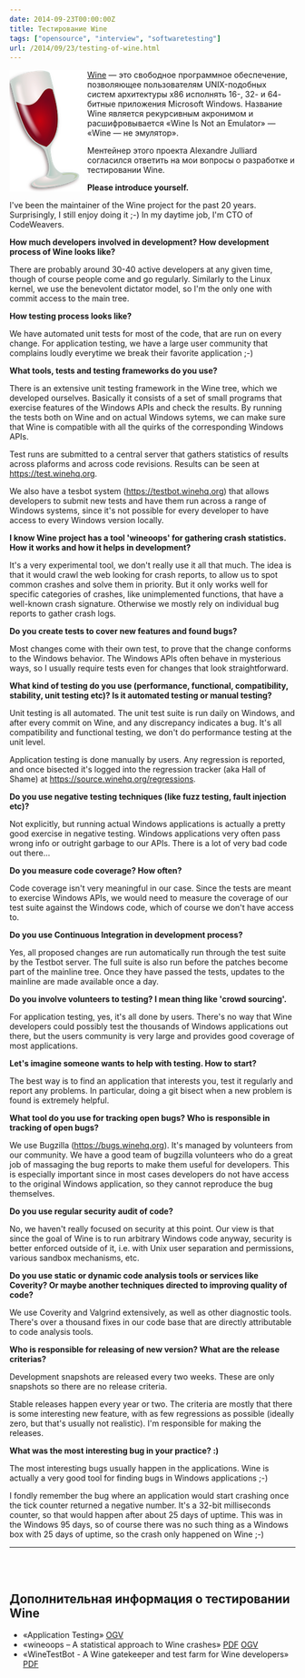 ```yaml
---
date: 2014-09-23T00:00:00Z
title: Тестирование Wine
tags: ["opensource", "interview", "softwaretesting"]
url: /2014/09/23/testing-of-wine.html
---
```


<img src="/images/logo-winehq.png" alt="Wine" style="float:left">

[Wine](https://www.winehq.org/about/) — это свободное программное обеспечение,
позволяющее пользователям UNIX-подобных систем архитектуры x86 исполнять
16-, 32- и 64- битные приложения Microsoft Windows.
Название Wine является рекурсивным акронимом и расшифровывается
«Wine Is Not an Emulator» — «Wine — не эмулятор».

Ментейнер этого проекта Alexandre Julliard согласился ответить на
мои вопросы о разработке и тестировании Wine.

**Please introduce yourself.**

I've been the maintainer of the Wine project for the past 20
years. Surprisingly, I still enjoy doing it ;-)
In my daytime job, I'm CTO of CodeWeavers.

**How much developers involved in development?
How development process of Wine looks like?**

There are probably around 30-40 active developers at any given time,
though of course people come and go regularly. Similarly to the Linux
kernel, we use the benevolent dictator model, so I'm the only one with
commit access to the main tree.

**How testing process looks like?**

We have automated unit tests for most of the code, that are run on every
change. For application testing, we have a large user community that
complains loudly everytime we break their favorite application ;-)

**What tools, tests and testing frameworks do you use?**

There is an extensive unit testing framework in the Wine tree, which we
developed ourselves. Basically it consists of a set of small programs
that exercise features of the Windows APIs and check the results. By
running the tests both on Wine and on actual Windows sytems, we can make
sure that Wine is compatible with all the quirks of the corresponding
Windows APIs.

Test runs are submitted to a central server that gathers statistics of
results across plaforms and across code revisions. Results can be seen
at <https://test.winehq.org>.

We also have a tesbot system (<https://testbot.winehq.org>) that allows
developers to submit new tests and have them run across a range of
Windows systems, since it's not possible for every developer to have
access to every Windows version locally.

**I know Wine project has a tool 'wineoops' for gathering crash statistics.
How it works and how it helps in development?**

It's a very experimental tool, we don't really use it all that much. The
idea is that it would crawl the web looking for crash reports, to allow
us to spot common crashes and solve them in priority. But it only works
well for specific categories of crashes, like unimplemented functions,
that have a well-known crash signature.  Otherwise we mostly rely on
individual bug reports to gather crash logs.

**Do you create tests to cover new features and found bugs?**

Most changes come with their own test, to prove that the change conforms
to the Windows behavior. The Windows APIs often behave in mysterious
ways, so I usually require tests even for changes that look
straightforward.

**What kind of testing do you use (performance, functional,
compatibility, stability, unit testing etc)?
Is it automated testing or manual testing?**

Unit testing is all automated. The unit test suite is run daily on
Windows, and after every commit on Wine, and any discrepancy indicates a
bug. It's all compatibility and functional testing, we don't do
performance testing at the unit level.

Application testing is done manually by users. Any regression is
reported, and once bisected it's logged into the regression tracker (aka
Hall of Shame) at <https://source.winehq.org/regressions>.

**Do you use negative testing techniques (like fuzz testing, fault injection etc)?**

Not explicitly, but running actual Windows applications is actually a
pretty good exercise in negative testing. Windows applications very
often pass wrong info or outright garbage to our APIs. There is a lot of
very bad code out there...

**Do you measure code coverage? How often?**

Code coverage isn't very meaningful in our case. Since the tests are
meant to exercise Windows APIs, we would need to measure the coverage of
our test suite against the Windows code, which of course we don't have
access to.

**Do you use Continuous Integration in development process?**

Yes, all proposed changes are run automatically run through the test
suite by the Testbot server. The full suite is also run before the
patches become part of the mainline tree. Once they have passed the
tests, updates to the mainline are made available once a day.

**Do you involve volunteers to testing? I mean thing like 'crowd sourcing'.**

For application testing, yes, it's all done by users. There's no way
that Wine developers could possibly test the thousands of Windows
applications out there, but the users community is very large and
provides good coverage of most applications.

**Let's imagine someone wants to help with testing. How to start?**

The best way is to find an application that interests you, test it
regularly and report any problems. In particular, doing a git bisect
when a new problem is found is extremely helpful.

**What tool do you use for tracking open bugs? Who is responsible in
tracking of open bugs?**

We use Bugzilla (<https://bugs.winehq.org>). It's managed by volunteers
from our community. We have a good team of bugzilla volunteers who do a
great job of massaging the bug reports to make them useful for
developers. This is especially important since in most cases developers
do not have access to the original Windows application, so they cannot
reproduce the bug themselves.

**Do you use regular security audit of code?**

No, we haven't really focused on security at this point. Our view is
that since the goal of Wine is to run arbitrary Windows code anyway,
security is better enforced outside of it, i.e. with Unix user
separation and permissions, various sandbox mechanisms, etc.

**Do you use static or dynamic code analysis tools or services like Coverity?
Or maybe another techniques directed to improving quality of code?**

We use Coverity and Valgrind extensively, as well as other diagnostic
tools. There's over a thousand fixes in our code base that are directly
attributable to code analysis tools.

**Who is responsible for releasing of new version?
What are the release criterias?**

Development snapshots are released every two weeks. These are only
snapshots so there are no release criteria.

Stable releases happen every year or two. The criteria are mostly that
there is some interesting new feature, with as few regressions as
possible (ideally zero, but that's usually not realistic). I'm
responsible for making the releases.

**What was the most interesting bug in your practice? :)**

The most interesting bugs usually happen in the applications. Wine is
actually a very good tool for finding bugs in Windows applications ;-)

I fondly remember the bug where an application would start crashing once
the tick counter returned a negative number. It's a 32-bit milliseconds
counter, so that would happen after about 25 days of uptime. This was in
the Windows 95 days, so of course there was no such thing as a Windows
box with 25 days of uptime, so the crash only happened on Wine ;-)

---------------------------------------
<br><br>

## Дополнительная информация о тестировании Wine

- «Application Testing» [OGV](https://ia600603.us.archive.org/21/items/Wineconf2009/pilkaapptest2009-small.ogv)
- «wineoops – A statistical approach to Wine crashes» [PDF](http://people.redhat.com/mstefani/wineoops/wineoops-wineconf2009.pdf) [OGV](http://www.archive.org/download/Wineconf2009/stefaniucwineoops2009.ogv)
- «WineTestBot - A Wine gatekeeper and test farm for Wine developers» [PDF](http://wiki.winehq.org/FOSDEM2013?action=AttachFile&do=get&target=WineConf2013-WTB.pdf)

<br>

<!--
http://newtestbot.winehq.org/
https://code.google.com/p/win16test/
-->
